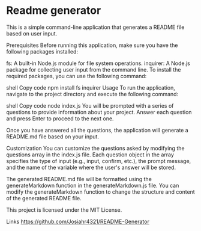 # Readme generator
  
This is a simple command-line application that generates a README file based on user input.

Prerequisites
Before running this application, make sure you have the following packages installed:

fs: A built-in Node.js module for file system operations.
inquirer: A Node.js package for collecting user input from the command line.
To install the required packages, you can use the following command:

shell
Copy code
npm install fs inquirer
Usage
To run the application, navigate to the project directory and execute the following command:

shell
Copy code
node index.js
You will be prompted with a series of questions to provide information about your project. Answer each question and press Enter to proceed to the next one.

Once you have answered all the questions, the application will generate a README.md file based on your input.

Customization
You can customize the questions asked by modifying the questions array in the index.js file. Each question object in the array specifies the type of input (e.g., input, confirm, etc.), the prompt message, and the name of the variable where the user's answer will be stored.

The generated README.md file will be formatted using the generateMarkdown function in the generateMarkdown.js file. You can modify the generateMarkdown function to change the structure and content of the generated README file.

This project is licensed under the MIT License.

Links
https://github.com/Josiahr4321/README-Generator
